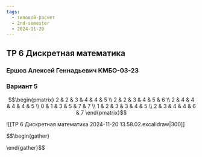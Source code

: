 ```yaml
---
tags:
  - типовой-расчет
  - 2nd-semester
  - 2024-11-20
---
```


## ТР 6 Дискретная математика

### Ершов Алексей Геннадьевич КМБО-03-23

### Вариант 5

$$\begin{pmatrix}
2 & 2 & 3 & 4 & 4 & 5 \\
2 & 2 & 3 & 4 & 5 & 6 \\
2 & 4 & 4 & 4 & 4 & 5 \\
0 & 1 & 3 & 5 & 7 & 7 \\
1 & 2 & 3 & 3 & 4 & 5 \\
2 & 3 & 4 & 4 & 6 & 7
\end{pmatrix}$$

![[ТР 6 Дискретная математика 2024-11-20 13.58.02.excalidraw|300]]

$$\begin{gather}

\end{gather}$$